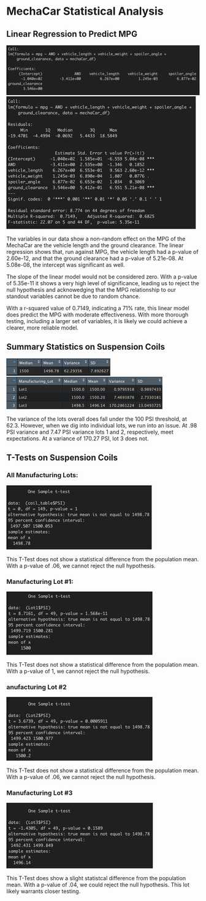 # MechaCar Statistical Analysis


## Linear Regression to Predict MPG
![image_name](https://github.com/PirateSuit/MechaCar_Statistical_Analysis/blob/main/Resources/Linear%20Regression.png)
![image name](https://github.com/PirateSuit/MechaCar_Statistical_Analysis/blob/main/Resources/Linear%20Regression%20Summary.png)

The variables in our data show a non-random effect on the MPG of the MechaCar are the vehicle length and the ground clearance. The linear regression shows that, run against MPG, the vehicle length had a p-value of 2.60e-12, and that the ground clearance had a p-value of 5.21e-08. At 5.08e-08, the intercept was significant as well.

The slope of the linear model would not be considered zero. With a p-value of 5.35e-11 it shows a very high level of significance, leading us to reject the null hypothesis and acknowedging that the MPG relationship to our standout variables cannot be due to random chance.

With a r-squared value of 0.7149, indicating a 71% rate, this linear model does predict the MPG with moderate effectiveness. With more thorough testing, including a larger set of variables, it is likely we could achieve a clearer, more reliable model.

## Summary Statistics on Suspension Coils
![image name](https://github.com/PirateSuit/MechaCar_Statistical_Analysis/blob/main/Resources/total%20summary.png)
![image name](https://github.com/PirateSuit/MechaCar_Statistical_Analysis/blob/main/Resources/lot%20summary.png)

The variance of the lots overall does fall under the 100 PSI threshold, at 62.3. However, when we dig into individual lots, we run into an issue. At .98 PSI variance and 7.47 PSI variance lots 1 and 2, respectively, meet expectations. At a variance of 170.27 PSI, lot 3 does not.

## T-Tests on Suspension Coils

### All Manufacturing Lots:

![image name](https://github.com/PirateSuit/MechaCar_Statistical_Analysis/blob/main/Resources/t%20test%20all%20lots.png)

This T-Test does not show a statistical difference from the population mean. With a p-value of .06, we cannot reject the null hypothesis.


### Manufacturing Lot #1:

![image name](https://github.com/PirateSuit/MechaCar_Statistical_Analysis/blob/main/Resources/t%20test%20lot%201.png)

This T-Test does not show a statistical difference from the population mean. With a p-value of 1, we cannot reject the null hypothesis.


### anufacturing Lot #2

![image name](https://github.com/PirateSuit/MechaCar_Statistical_Analysis/blob/main/Resources/t%20test%20lot%202.png)

This T-Test does not show a statistical difference from the population mean. With a p-value of .06, we cannot reject the null hypothesis.


### Manufacturing Lot #3

![image name](https://github.com/PirateSuit/MechaCar_Statistical_Analysis/blob/main/Resources/t%20test%20lot%203.png)

This T-Test does show a slight statistcal difference from the population mean. With a p-value of .04, we could reject the null hypothesis. This lot likely warrants closer testing.



